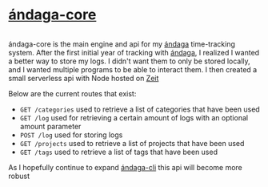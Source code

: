 # [ándaga-core](https://github.com/ckipp01/andaga-core)

```scala mdoc:percentages:andaga-core
```

ándaga-core is the main engine and api for my [ándaga](andaga.html) time-tracking
system. After the first initial year of tracking with [ándaga](andaga.html), I
realized I wanted a better way to store my logs.  I didn't want them to only be
stored locally, and I wanted multiple programs to be able to interact them. I
then created a small serverless api with Node hosted on [Zeit](https://zeit.co)

Below are the current routes that exist:

 - `GET /categories` used to retrieve a list of categories that have been used
 - `GET /log` used for retrieving a certain amount of logs with an optional amount parameter
 - `POST /log` used for storing logs
 - `GET /projects` used to retrieve a list of projects that have been used
 - `GET /tags` used to retrieve a list of tags that have been used

As I hopefully continue to expand [ándaga-cli](andaga-cli.html) this api will become more
robust

```scala mdoc:tags:andaga-core
```
